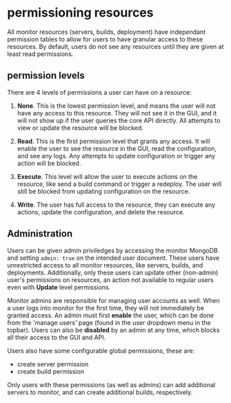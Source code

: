 # permissioning resources

All monitor resources (servers, builds, deployment) have independant permission tables to allow for users to have granular access to these resources. By default, users do not see any resources until they are given at least read permissions.

## permission levels

There are 4 levels of permissions a user can have on a resource:

 1. **None**. This is the lowest permission level, and means the user will not have any access to this resource. They will not see it in the GUI, and it will not show up if the user queries the core API directly. All attempts to view or update the resource will be blocked.

 2. **Read**. This is the first permission level that grants any access. It will enable the user to see the resource in the GUI, read the configuration, and see any logs. Any attempts to update configuration or trigger any action will be blocked.

 3. **Execute**. This level will allow the user to execute actions on the resource, like send a build command or trigger a redeploy. The user will still be blocked from updating configuration on the resource.

 4. **Write**. The user has full access to the resource, they can execute any actions, update the configuration, and delete the resource.

## Administration

Users can be given admin priviledges by accessing the monitor MongoDB and setting ```admin: true``` on the intended user document. These users have unrestricted access to all monitor resources, like servers, builds, and deployments. Additionally, only these users can update other (non-admin) user's permissions on resources, an action not available to regular users even with **Update** level permissions.

Monitor admins are responsible for managing user accounts as well. When a user logs into monitor for the first time, they will not immediately be granted access. An admin must first **enable** the user, which can be done from the 'manage users' page (found in the user dropdown menu in the topbar). Users can also be **disabled** by an admin at any time, which blocks all their access to the GUI and API. 

Users also have some configurable global permissions, these are:

 - create server permission
 - create build permission

Only users with these permissions (as well as admins) can add additional servers to monitor, and can create additional builds, respectively.